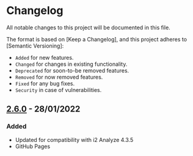 # Changelog

All notable changes to this project will be documented in this file.

The format is based on [Keep a Changelog], and this project adheres to
[Semantic Versioning]:

* `Added` for new features.
* `Changed` for changes in existing functionality.
* `Deprecated` for soon-to-be removed features.
* `Removed` for now removed features.
* `Fixed` for any bug fixes.
* `Security` in case of vulnerabilities.

## [2.6.0] - 28/01/2022

### Added

- Updated for compatibility with i2 Analyze 4.3.5
- GitHub Pages

[2.6.0]: https://github.com/i2group/analyze-containers/tree/v2.2.0